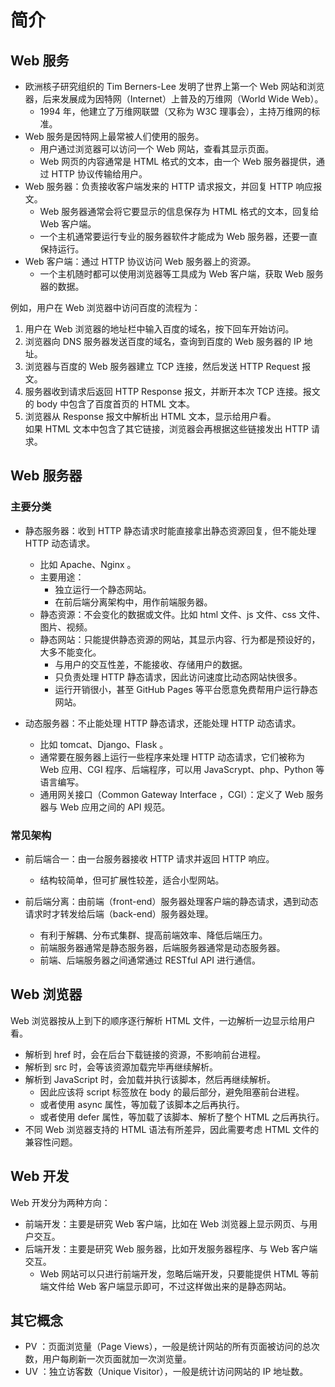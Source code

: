 # 简介

## Web 服务

- 欧洲核子研究组织的 Tim Berners-Lee 发明了世界上第一个 Web 网站和浏览器，后来发展成为因特网（Internet）上普及的万维网（World Wide Web）。
  - 1994 年，他建立了万维网联盟（又称为 W3C 理事会），主持万维网的标准。
- Web 服务是因特网上最常被人们使用的服务。
  - 用户通过浏览器可以访问一个 Web 网站，查看其显示页面。
  - Web 网页的内容通常是 HTML 格式的文本，由一个 Web 服务器提供，通过 HTTP 协议传输给用户。
- Web 服务器：负责接收客户端发来的 HTTP 请求报文，并回复 HTTP 响应报文。
  - Web 服务器通常会将它要显示的信息保存为 HTML 格式的文本，回复给 Web 客户端。
  - 一个主机通常要运行专业的服务器软件才能成为 Web 服务器，还要一直保持运行。
- Web 客户端：通过 HTTP 协议访问 Web 服务器上的资源。
  - 一个主机随时都可以使用浏览器等工具成为 Web 客户端，获取 Web 服务器的数据。

例如，用户在 Web 浏览器中访问百度的流程为：
1. 用户在 Web 浏览器的地址栏中输入百度的域名，按下回车开始访问。
2. 浏览器向 DNS 服务器发送百度的域名，查询到百度的 Web 服务器的 IP 地址。
3. 浏览器与百度的 Web 服务器建立 TCP 连接，然后发送 HTTP Request 报文。
4. 服务器收到请求后返回 HTTP Response 报文，并断开本次 TCP 连接。报文的 body 中包含了百度首页的 HTML 文本。
5. 浏览器从 Response 报文中解析出 HTML 文本，显示给用户看。
    <br>如果 HTML 文本中包含了其它链接，浏览器会再根据这些链接发出 HTTP 请求。

## Web 服务器

### 主要分类

- 静态服务器：收到 HTTP 静态请求时能直接拿出静态资源回复，但不能处理 HTTP 动态请求。
  - 比如 Apache、Nginx 。
  - 主要用途：
    - 独立运行一个静态网站。
    - 在前后端分离架构中，用作前端服务器。
  - 静态资源：不会变化的数据或文件。比如 html 文件、js 文件、css 文件、图片、视频。
  - 静态网站：只能提供静态资源的网站，其显示内容、行为都是预设好的，大多不能变化。
    - 与用户的交互性差，不能接收、存储用户的数据。
    - 只负责处理 HTTP 静态请求，因此访问速度比动态网站快很多。
    - 运行开销很小，甚至 GitHub Pages 等平台愿意免费帮用户运行静态网站。

- 动态服务器：不止能处理 HTTP 静态请求，还能处理 HTTP 动态请求。
  - 比如 tomcat、Django、Flask 。
  - 通常要在服务器上运行一些程序来处理 HTTP 动态请求，它们被称为 Web 应用、CGI 程序、后端程序，可以用 JavaScrypt、php、Python 等语言编写。
  - 通用网关接口（Common Gateway Interface ，CGI）：定义了 Web 服务器与 Web 应用之间的 API 规范。

### 常见架构

- 前后端合一：由一台服务器接收 HTTP 请求并返回 HTTP 响应。
  - 结构较简单，但可扩展性较差，适合小型网站。

- 前后端分离：由前端（front-end）服务器处理客户端的静态请求，遇到动态请求时才转发给后端（back-end）服务器处理。
  - 有利于解耦、分布式集群、提高前端效率、降低后端压力。
  - 前端服务器通常是静态服务器，后端服务器通常是动态服务器。
  - 前端、后端服务器之间通常通过 RESTful API 进行通信。

## Web 浏览器

Web 浏览器按从上到下的顺序逐行解析 HTML 文件，一边解析一边显示给用户看。
- 解析到 href 时，会在后台下载链接的资源，不影响前台进程。
- 解析到 src 时，会等该资源加载完毕再继续解析。
- 解析到 JavaScript 时，会加载并执行该脚本，然后再继续解析。
  - 因此应该将 script 标签放在 body 的最后部分，避免阻塞前台进程。
  - 或者使用 async 属性，等加载了该脚本之后再执行。
  - 或者使用 defer 属性，等加载了该脚本、解析了整个 HTML 之后再执行。
- 不同 Web 浏览器支持的 HTML 语法有所差异，因此需要考虑 HTML 文件的兼容性问题。

## Web 开发

Web 开发分为两种方向：
- 前端开发：主要是研究 Web 客户端，比如在 Web 浏览器上显示网页、与用户交互。
- 后端开发：主要是研究 Web 服务器，比如开发服务器程序、与 Web 客户端交互。
  - Web 网站可以只进行前端开发，忽略后端开发，只要能提供 HTML 等前端文件给 Web 客户端显示即可，不过这样做出来的是静态网站。

## 其它概念

- PV ：页面浏览量（Page Views），一般是统计网站的所有页面被访问的总次数，用户每刷新一次页面就加一次浏览量。
- UV ：独立访客数（Unique Visitor），一般是统计访问网站的 IP 地址数。
